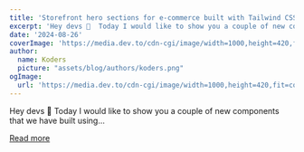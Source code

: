 ```yaml
---
title: 'Storefront hero sections for e-commerce built with Tailwind CSS and Flowbite'
excerpt: 'Hey devs 👋  Today I would like to show you a couple of new components that we have built using...'
date: '2024-08-26'
coverImage: 'https://media.dev.to/cdn-cgi/image/width=1000,height=420,fit=cover,gravity=auto,format=auto/https%3A%2F%2Fdev-to-uploads.s3.amazonaws.com%2Fuploads%2Farticles%2Fsckgim5g041whcxo1jeo.png'
author:
  name: Koders
  picture: "assets/blog/authors/koders.png"
ogImage:
  url: 'https://media.dev.to/cdn-cgi/image/width=1000,height=420,fit=cover,gravity=auto,format=auto/https%3A%2F%2Fdev-to-uploads.s3.amazonaws.com%2Fuploads%2Farticles%2Fsckgim5g041whcxo1jeo.png'
---
```


Hey devs 👋  Today I would like to show you a couple of new components that we have built using...

[Read more](https://dev.to/themesberg/storefront-hero-sections-for-e-commerce-built-with-tailwind-css-and-flowbite-3j8j)
